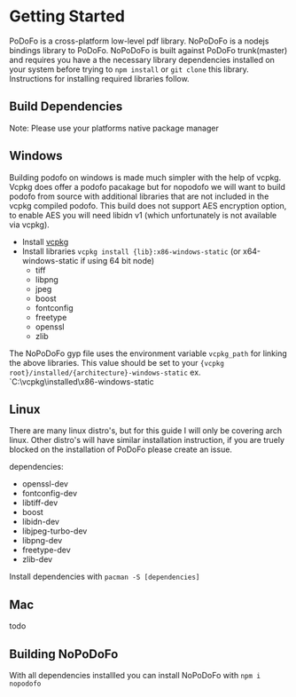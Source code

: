 # Getting Started
PoDoFo is a cross-platform low-level pdf library. NoPoDoFo is a nodejs bindings library to PoDoFo.
NoPoDoFo is built against PoDoFo trunk(master) and requires you have a the necessary library dependencies
installed on your system before trying to `npm install` or `git clone` this library. 
Instructions for installing required libraries follow.

## Build Dependencies

Note: Please use your platforms native package manager

## Windows

Building podofo on windows is made much simpler with the help of vcpkg. Vcpkg does offer a podofo pacakage but for nopodofo we will want to build podofo from source with additional libraries that are not included in the vcpkg compiled podofo.
This build does not support AES encryption option, to enable AES you will need libidn v1 (which unfortunately is not available via vcpkg).
 - Install [vcpkg](https://github.com/Microsoft/vcpkg)
 - Install libraries `vcpkg install {lib}:x86-windows-static` (or x64-windows-static if using 64 bit node)
   - tiff
   - libpng
   - jpeg 
   - boost
   - fontconfig
   - freetype
   - openssl
   - zlib

The NoPoDoFo gyp file uses the environment variable `vcpkg_path` for linking the above libraries. This value should be set to your
`{vcpkg root}/installed/{architecture}-windows-static` ex. `C:\vcpkg\installed\x86-windows-static

## Linux

There are many linux distro's, but for this guide I will only be covering arch linux. Other distro's will have similar
installation instruction, if you are truely blocked on the installation of PoDoFo please create an issue.

dependencies:
 - openssl-dev
 - fontconfig-dev
 - libtiff-dev
 - boost
 - libidn-dev
 - libjpeg-turbo-dev
 - libpng-dev
 - freetype-dev
 - zlib-dev

Install dependencies with `pacman -S [dependencies]`

## Mac
todo

## Building NoPoDoFo

With all dependencies installled you can install NoPoDoFo with `npm i nopodofo`
